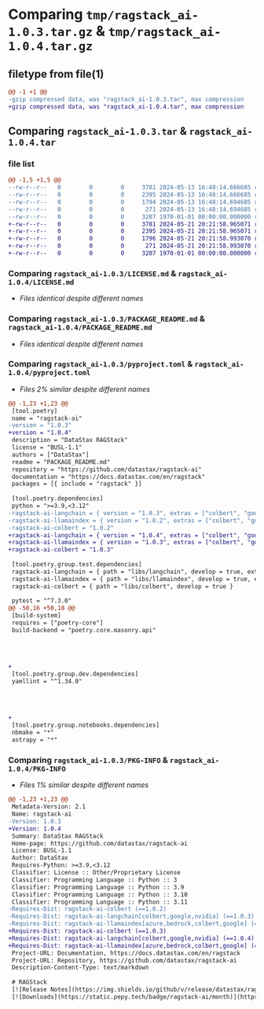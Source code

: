 # Comparing `tmp/ragstack_ai-1.0.3.tar.gz` & `tmp/ragstack_ai-1.0.4.tar.gz`

## filetype from file(1)

```diff
@@ -1 +1 @@
-gzip compressed data, was "ragstack_ai-1.0.3.tar", max compression
+gzip compressed data, was "ragstack_ai-1.0.4.tar", max compression
```

## Comparing `ragstack_ai-1.0.3.tar` & `ragstack_ai-1.0.4.tar`

### file list

```diff
@@ -1,5 +1,5 @@
--rw-r--r--   0        0        0     3781 2024-05-13 16:48:14.666685 ragstack_ai-1.0.3/LICENSE.md
--rw-r--r--   0        0        0     2395 2024-05-13 16:48:14.666685 ragstack_ai-1.0.3/PACKAGE_README.md
--rw-r--r--   0        0        0     1794 2024-05-13 16:48:14.694685 ragstack_ai-1.0.3/pyproject.toml
--rw-r--r--   0        0        0      271 2024-05-13 16:48:14.694685 ragstack_ai-1.0.3/ragstack/__init__.py
--rw-r--r--   0        0        0     3207 1970-01-01 00:00:00.000000 ragstack_ai-1.0.3/PKG-INFO
+-rw-r--r--   0        0        0     3781 2024-05-21 20:21:58.965071 ragstack_ai-1.0.4/LICENSE.md
+-rw-r--r--   0        0        0     2395 2024-05-21 20:21:58.965071 ragstack_ai-1.0.4/PACKAGE_README.md
+-rw-r--r--   0        0        0     1796 2024-05-21 20:21:58.993070 ragstack_ai-1.0.4/pyproject.toml
+-rw-r--r--   0        0        0      271 2024-05-21 20:21:58.993070 ragstack_ai-1.0.4/ragstack/__init__.py
+-rw-r--r--   0        0        0     3207 1970-01-01 00:00:00.000000 ragstack_ai-1.0.4/PKG-INFO
```

### Comparing `ragstack_ai-1.0.3/LICENSE.md` & `ragstack_ai-1.0.4/LICENSE.md`

 * *Files identical despite different names*

### Comparing `ragstack_ai-1.0.3/PACKAGE_README.md` & `ragstack_ai-1.0.4/PACKAGE_README.md`

 * *Files identical despite different names*

### Comparing `ragstack_ai-1.0.3/pyproject.toml` & `ragstack_ai-1.0.4/pyproject.toml`

 * *Files 2% similar despite different names*

```diff
@@ -1,23 +1,23 @@
 [tool.poetry]
 name = "ragstack-ai"
-version = "1.0.3"
+version = "1.0.4"
 description = "DataStax RAGStack"
 license = "BUSL-1.1"
 authors = ["DataStax"]
 readme = "PACKAGE_README.md"
 repository = "https://github.com/datastax/ragstack-ai"
 documentation = "https://docs.datastax.com/en/ragstack"
 packages = [{ include = "ragstack" }]
 
 [tool.poetry.dependencies]
 python = ">=3.9,<3.12"
-ragstack-ai-langchain = { version = "1.0.3", extras = ["colbert", "google", "nvidia"] }
-ragstack-ai-llamaindex = { version = "1.0.2", extras = ["colbert", "google", "azure", "bedrock"] }
-ragstack-ai-colbert = "1.0.2"
+ragstack-ai-langchain = { version = "1.0.4", extras = ["colbert", "google", "nvidia"] }
+ragstack-ai-llamaindex = { version = "1.0.3", extras = ["colbert", "google", "azure", "bedrock"] }
+ragstack-ai-colbert = "1.0.3"
 
 [tool.poetry.group.test.dependencies]
 ragstack-ai-langchain = { path = "libs/langchain", develop = true, extras = ["colbert", "google", "nvidia"] }
 ragstack-ai-llamaindex = { path = "libs/llamaindex", develop = true, extras = ["colbert", "google", "azure", "bedrock"] }
 ragstack-ai-colbert = { path = "libs/colbert", develop = true }
 
 pytest = "^7.3.0"
@@ -50,16 +50,18 @@
 [build-system]
 requires = ["poetry-core"]
 build-backend = "poetry.core.masonry.api"
 
 
 
 
+
 [tool.poetry.group.dev.dependencies]
 yamllint = "^1.34.0"
 
 
 
 
+
 [tool.poetry.group.notebooks.dependencies]
 nbmake = "*"
 astrapy = "*"
```

### Comparing `ragstack_ai-1.0.3/PKG-INFO` & `ragstack_ai-1.0.4/PKG-INFO`

 * *Files 1% similar despite different names*

```diff
@@ -1,23 +1,23 @@
 Metadata-Version: 2.1
 Name: ragstack-ai
-Version: 1.0.3
+Version: 1.0.4
 Summary: DataStax RAGStack
 Home-page: https://github.com/datastax/ragstack-ai
 License: BUSL-1.1
 Author: DataStax
 Requires-Python: >=3.9,<3.12
 Classifier: License :: Other/Proprietary License
 Classifier: Programming Language :: Python :: 3
 Classifier: Programming Language :: Python :: 3.9
 Classifier: Programming Language :: Python :: 3.10
 Classifier: Programming Language :: Python :: 3.11
-Requires-Dist: ragstack-ai-colbert (==1.0.2)
-Requires-Dist: ragstack-ai-langchain[colbert,google,nvidia] (==1.0.3)
-Requires-Dist: ragstack-ai-llamaindex[azure,bedrock,colbert,google] (==1.0.2)
+Requires-Dist: ragstack-ai-colbert (==1.0.3)
+Requires-Dist: ragstack-ai-langchain[colbert,google,nvidia] (==1.0.4)
+Requires-Dist: ragstack-ai-llamaindex[azure,bedrock,colbert,google] (==1.0.3)
 Project-URL: Documentation, https://docs.datastax.com/en/ragstack
 Project-URL: Repository, https://github.com/datastax/ragstack-ai
 Description-Content-Type: text/markdown
 
 # RAGStack
 [![Release Notes](https://img.shields.io/github/v/release/datastax/ragstack-ai.svg)](https://github.com/datastax/ragstack-ai/releases)
 [![Downloads](https://static.pepy.tech/badge/ragstack-ai/month)](https://www.pepy.tech/projects/ragstack-ai)
```

